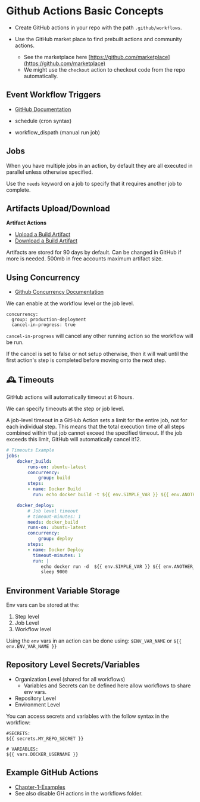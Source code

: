 # Github Actions Basic Concepts

- Create GitHub actions in your repo with the path `.github/workflows`. 

- Use the GitHub market place to find prebuilt actions and community actions. 
  - See the marketplace here [https://github.com/marketplace](https://github.com/marketplace)
  - We might use the `checkout` action to checkout code from the repo automatically. 
  
## Event Workflow Triggers   

- [GitHub Documentation](https://docs.github.com/en/actions/writing-workflows/choosing-when-your-workflow-runs/events-that-trigger-workflows)

- schedule (cron syntax) 
- workflow_dispath (manual run job)
  

## Jobs 

When you have multiple jobs in an action, by default they are all executed in parallel unless otherwise specified. 

Use the `needs` keyword on a job to specify that it requires another job to complete. 

## Artifacts Upload/Download

**Artifact Actions**
- [Upload a Build Artifact](https://github.com/marketplace/actions/upload-a-build-artifact)
- [Download a Build Artifact](https://github.com/marketplace/actions/download-a-build-artifact)

Artifacts are stored for 90 days by default. Can be changed in GitHub if more is needed. 
500mb in free accounts maximum artifact size. 

## Using Concurrency 

- [Github Concurrency Documentation](https://docs.github.com/en/actions/writing-workflows/choosing-what-your-workflow-does/control-the-concurrency-of-workflows-and-jobs)

We can enable at the workflow level or the job level. 

```
concurrency: 
  group: production-deployment 
  cancel-in-progress: true

```

`cancel-in-progress` will cancel any other running action so the workflow will be run. 

If the cancel is set to false or not setup otherwise, then it will wait until the first action's step is completed before moving onto the next step. 

## 🕰️ Timeouts 
GitHub actions will automatically timeout at 6 hours. 

We can specify timeouts at the step or job level.

A job-level timeout in a GitHub Action sets a limit for the entire job, not for each individual step. This means that the total execution time of all steps combined within that job cannot exceed the specified timeout. If the job exceeds this limit, GitHub will automatically cancel it12.

```yaml
# Timeouts Example
jobs: 
    docker_build: 
        runs-on: ubuntu-latest 
        concurrency: 
            group: build 
        steps: 
        - name: Docker Build 
          run: echo docker build -t ${{ env.SIMPLE_VAR }} ${{ env.ANOTHER_VAR }}

    docker_deploy:
        # Job level timeout 
        # timeout-minutes: 1 
        needs: docker_build
        runs-on: ubuntu-latest
        concurrency:
            group: deploy
        steps: 
        - name: Docker Deploy
          timeout-minutes: 1
          run: |
             echo docker run -d  ${{ env.SIMPLE_VAR }} ${{ env.ANOTHER_VAR }}         
             sleep 9000
```



## Environment Variable Storage 

Env vars can be stored at the: 
1. Step level 
2. Job Level 
3. Workflow level 

Using the `env` vars in an action can be done using: `$ENV_VAR_NAME` or `${{ env.ENV_VAR_NAME }}`

## Repository Level Secrets/Variables 

- Organization Level (shared for all workflows)
  - Variables and Secrets can be defined here allow workflows to share env vars. 
- Repository Level 
- Environment Level 

You can access secrets and variables with the follow syntax in the workflow:
```
#SECRETS:
${{ secrets.MY_REPO_SECRET }}

# VARIABLES: 
${{ vars.DOCKER_USERNAME }}
```

## Example GitHub Actions
-  [Chapter-1-Examples](../Chapter-1-Examples)
-  See also disable GH actions in the workflows folder.